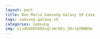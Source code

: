 ```yaml
---
layout: post
title: Boo Mario Samsung Galaxy S9 Case
tags: samsung galaxy s9
categories: samsung
img: 1ixdbU6bF6DksqlxWrbEi_Z8rJgYWN8Oe
---
```

